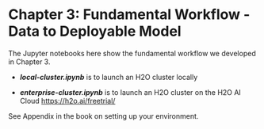 # Chapter 3: Fundamental Workflow - Data to Deployable Model
The Jupyter notebooks here show the fundamental workflow we developed in Chapter 3.

* ***local-cluster.ipynb*** is to launch an H2O cluster locally

* ***enterprise-cluster.ipynb*** is to launch an H2O cluster on the H2O AI Cloud https://h2o.ai/freetrial/ 

See Appendix in the book on setting up your environment.
